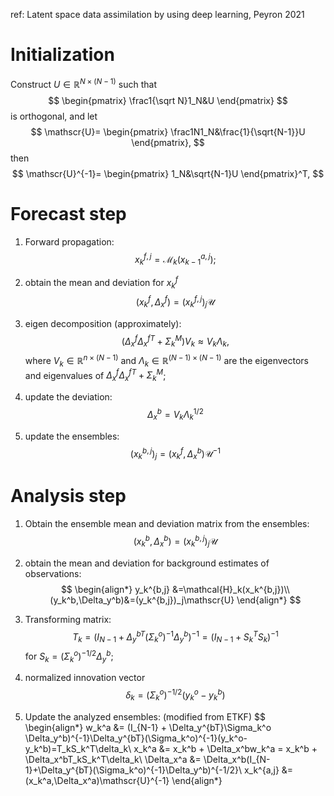 ref:
Latent space data assimilation by using deep learning, Peyron 2021

# Initialization

Construct $U\in\mathbb{R}^{N\times(N-1)}$ such that
$$
\begin{pmatrix}
\frac1{\sqrt N}1_N&U
\end{pmatrix}
$$
is orthogonal, and let
$$
\mathscr{U}=
\begin{pmatrix}
\frac1N1_N&\frac{1}{\sqrt{N-1}}U
\end{pmatrix},
$$
then
$$
\mathscr{U}^{-1}=
\begin{pmatrix}
1_N&\sqrt{N-1}U
\end{pmatrix}^T,
$$

# Forecast step

1. Forward propagation:
$$
x_k^{f,j}=\mathcal{M}_k(x_{k-1}^{a,j});
$$
2. obtain the mean and deviation for $x_k^f$
$$
(x_k^f,\Delta_x^f)=(x_k^{f,j})_j\mathscr{U}
$$
3. eigen decomposition (approximately):
$$
(\Delta_x^f\Delta_x^{fT}+\Sigma_k^M)V_k\approx V_k\Lambda_k,
$$
where $V_k\in\mathbb{R}^{n\times(N-1)}$ and $\Lambda_k\in\mathbb{R}^{(N-1)\times(N-1)}$ are the eigenvectors and eigenvalues of $\Delta_x^f\Delta_x^{fT}+\Sigma_k^M$;

4. update the deviation: 
$$\Delta_x^b=V_k\Lambda_k^{1/2}$$
5. update the ensembles: 
$$(x_k^{b,j})_j=(x_k^f,\Delta_x^b)\mathscr{U}^{-1}$$

# Analysis step

1. Obtain the ensemble mean and deviation matrix from the ensembles:
$$
(x_k^b,\Delta_x^b)=(x_k^{b,j})_j\mathscr{U}
$$
2. obtain the mean and deviation for background estimates of observations:
$$
\begin{align*}
y_k^{b,j} &=\mathcal{H}_k(x_k^{b,j})\\
(y_k^b,\Delta_y^b)&=(y_k^{b,j})_j\mathscr{U}
\end{align*}
$$
3. Transforming matrix:
$$
T_k=(I_{N-1}+\Delta_y^{bT}(\Sigma_k^o)^{-1}\Delta_y^b)^{-1}=(I_{N-1} + S_k^TS_k)^{-1}
$$
for $S_k=(\Sigma_k^o)^{-1/2}\Delta_y^b$;

4. normalized innovation vector
$$
\delta_k = (\Sigma_k^o)^{-1/2}(y_k^o-y_k^b)
$$
5. Update the analyzed ensembles: (modified from ETKF)
$$
\begin{align*}
w_k^a &= (I_{N-1} + \Delta_y^{bT}\Sigma_k^o \Delta_y^b)^{-1}\Delta_y^{bT}(\Sigma_k^o)^{-1}(y_k^o-y_k^b)=T_kS_k^T\delta_k\\
x_k^a &= x_k^b + \Delta_x^bw_k^a = x_k^b + \Delta_x^bT_kS_k^T\delta_k\\
\Delta_x^a &= \Delta_x^b(I_{N-1}+\Delta_y^{bT}(\Sigma_k^o)^{-1}\Delta_y^b)^{-1/2}\\
x_k^{a,j} &= (x_k^a,\Delta_x^a)\mathscr{U}^{-1}
\end{align*}